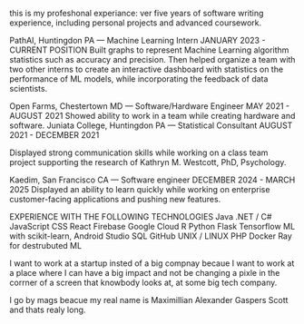 


this is my profeshonal experiance: 
ver five years of software writing experience, including personal projects and advanced coursework.

PathAI, Huntingdon PA — Machine Learning Intern
JANUARY  2023 - CURRENT POSITION
Built graphs to represent Machine Learning algorithm statistics such as accuracy and precision. Then helped organize a team with two other interns to create an interactive dashboard with statistics on the performance of ML models, while incorporating the feedback of data scientists. 

Open Farms, Chestertown MD  — Software/Hardware Engineer 
MAY 2021 - AUGUST 2021
Showed ability to work in a team while creating hardware and software. 
Juniata College, Huntingdon PA — Statistical Consultant
AUGUST  2021 - DECEMBER  2021

Displayed strong communication skills while working on a class team project supporting the research of Kathryn M. Westcott, PhD, Psychology.

Kaedim, San Francisco CA — Software engineer
DECEMBER  2024 - MARCH  2025
Displayed an ability to learn quickly while working on enterprise customer-facing applications and pushing new features.


EXPERIENCE WITH THE FOLLOWING TECHNOLOGIES
Java
.NET / C#
JavaScript
CSS
React
Firebase
Google Cloud 
R
Python
Flask
Tensorflow 
ML with scikit-learn,
Android Studio
SQL
GitHub
UNIX / LINUX
PHP
Docker
Ray for destrubuted ML





I want to work at a startup insted of a big compnay becaue I want to work at a place where I can have a big impact and not be changing a pixle in the corrner of a screen that knowbody looks at, at some big tech company. 

I go by mags beacue my real name is Maximillian Alexander Gaspers Scott and thats realy long. 



